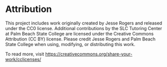 # Attribution
This project includes work originally created by Jesse Rogers and released under the CC0 license. Additional contributions by the SLC Tutoring Center at Palm Beach State College are licensed under the Creative Commons Attribution (CC BY) license. Please credit Jesse Rogers and Palm Beach State College when using, modifying, or distributing this work.

To read more, visit https://creativecommons.org/share-your-work/cclicenses/
